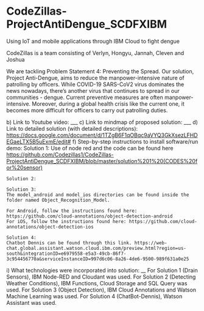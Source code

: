 # CodeZillas-ProjectAntiDengue_SCDFXIBM
Using IoT and mobile applications through IBM Cloud to fight dengue

CodeZillas is a team consisting of Verlyn, Hongyu, Jannah, Cleven and Joshua 

We are tackling Problem Statement 4: Preventing the Spread. Our solution, Project Anti-Dengue, aims to reduce the manpower-intensive nature of patrolling by officers. While COVID-19 SARS-CoV2 virus dominates the news nowadays, there’s another virus that continues to spread in our communities - dengue. Current preventive measures are often manpower-intensive. Moreover, during a global health crisis like the current one, it becomes more difficult for officers to carry out patrolling duties.

b) Link to Youtube video: ___
c) Link to mindmap of proposed solution: ___
d) Link to detailed solution (with detailed descriptions): https://docs.google.com/document/d/1TZgB6F1qOBqc9aVYQ3GkXsezLFHDEGaeLTX5B5uExmE/edit#
f) Step-by-step instructions to install software/run demo:
    Solution 1: 
    Use of node red and the code can be found here 
https://github.com/Codezillas1/CodeZillas-ProjectAntiDengue_SCDFXIBM/blob/master/solution%201%20(CODES%20for%20sensor)

    Solution 2:
    
    Solution 3:
    The model_android and model_ios directories can be found inside the folder named Object_Recognition_Model. 

    For Android, follow the instructions found here: https://github.com/cloud-annotations/object-detection-android
    For iOS, follow the instructions found here: https://github.com/cloud-annotations/object-detection-ios

    Solution 4: 
    Chatbot Dennis can be found through this link. https://web-chat.global.assistant.watson.cloud.ibm.com/preview.html?region=us-south&integrationID=e6979558-e5a3-49cb-86f7-3c954456770a&serviceInstanceID=997d6c06-8a26-4de6-9500-989f631a0e25 


i) What technologies were incorporated into solution: __
    For Solution 1 (Drain Sensors), IBM Node-RED and Cloudant was used.
    For Solution 2 (Detecting Weather Conditions), IBM Functions, Cloud Storage and SQL Query was used.
    For Solution 3 (Object Detection), IBM Cloud Annotations and Watson Machine Learning was used.
    For Solution 4 (ChatBot-Dennis), Watson Assistant was used.
